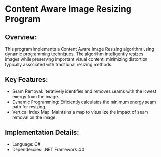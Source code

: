 
# Content Aware Image Resizing Program




## Overview:
This program implements a Content Aware Image Resizing algorithm using dynamic programming techniques. The algorithm intelligently resizes images while preserving important visual content, minimizing distortion typically associated with traditional resizing methods.


## Key Features:

 - Seam Removal: Iteratively identifies and removes seams with the lowest energy from the image.
 - Dynamic Programming: Efficiently calculates the minimum energy seam path for resizing.
 - Vertical Index Map: Maintains a map to visualize the impact of seam removal on the image.
 

## Implementation Details:

- Language: C#
- Dependencies: .NET Framework 4.0
